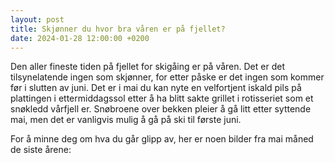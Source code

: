 ```yaml
---
layout: post
title: Skjønner du hvor bra våren er på fjellet?
date: 2024-01-28 12:00:00 +0200
---
```

Den aller fineste tiden på fjellet for skigåing er på våren. Det er det tilsynelatende ingen som skjønner, for etter påske er det ingen som kommer før i slutten av juni. Det er i mai du kan nyte en velfortjent iskald pils på plattingen i ettermiddagssol etter å ha blitt sakte grillet i rotisseriet som et snøkledd vårfjell er. Snøbroene over bekken pleier å gå litt etter syttende mai, men det er vanligvis mulig å gå på ski til første juni.

For å minne deg om hva du går glipp av, her er noen bilder fra mai måned de siste årene:

 <script src="https://cdn.jsdelivr.net/npm/publicalbum@latest/embed-ui.min.js" async></script>
<div class="pa-gallery-player-widget" style="width:100%; height:480px; display:none;"
  data-link="https://photos.app.goo.gl/gSCaM7PRhHLugaWQ8"
  data-title="Mai-måned Holmevann"
  data-description="21 new items added to shared album">
  <object data="https://lh3.googleusercontent.com/pw/ABLVV86GA08NItlD3d_4SQ57syB0OY-iW0mL0_yBjeFQAmeg_5td7Vf-BzVH66e1YgWrV9Hg-fDyf94zVYDzY3w2w3UGg1NKxkI_Un9XiaYg4kHNwpDQ9Ymc=w1920-h1080"></object>
  <object data="https://lh3.googleusercontent.com/pw/ABLVV85QAt6Ubc6vIIDxmv1yfeSAtaubN71lWpIYMh6KA9bhj3aPPpEh7_4vf7yp23KwYB5xkAByp30JtTQllfOLhOjo3XT2xn6mkpcT7cStBTY86P3TKwWu=w1920-h1080"></object>
  <object data="https://lh3.googleusercontent.com/pw/ABLVV86YL9OvGyJtVhkfdJJMigP81t3RuhAs44y5p7NUWJYKiFiCJaduMXwmbR3zTK2iwfgA_ezS8LNkaUSY3E6mLb1canylHjUURJ7iU1MvlWoDKR3UtIqz=w1920-h1080"></object>
  <object data="https://lh3.googleusercontent.com/pw/ABLVV87P2uowXtMUN-HYiwZJy4aeYiTpovo2lcHHlcL1AMxcH9_pKrv7-Bam5DZ5JK0FpW4O2AChAW_ZjH9ZM7uhnPxUA-xPfTyGBo5Z7CiJQ8mg6NZoa1C9=w1920-h1080"></object>
  <object data="https://lh3.googleusercontent.com/pw/ABLVV87qp1iUfz5bCoRJLJt_IHMXtRhyTJuU21iouZl5ZTxSxhpraUftN9sl9zFk8p7jzLyoz3uIf1Zglngt5u2_ZuWDhV-SOXnq87dUbKJj4GtdD5aUkc_p=w1920-h1080"></object>
  <object data="https://lh3.googleusercontent.com/pw/ABLVV86bRdtczfbE7awvq6hEv4FKGwkonTqz1z7pFX-u7AUfxBtlkH8t8ywbpXYOcNr6tXxLB3xwG_7z6kqdhzC5v5G9hRQhgb8_isgkxxmIRmyTqQhCRkhv=w1920-h1080"></object>
  <object data="https://lh3.googleusercontent.com/pw/ABLVV85SaCVTI37MOSTR8Ghnc0kno6l7dSsucqMz4mSWEcEwqpypb-H4X9TDDyL2NWSM60hZLNd8LlXxfMlqTmbD_frD08YeR8P6atxn8wdiIvB1QMZqipBj=w1920-h1080"></object>
  <object data="https://lh3.googleusercontent.com/pw/ABLVV87EO53tmkCQvx6jVhWqeRE0YOfsIF7EMRxl8KWEPAihLElVCQOUzvMZAXJ7Ng4e5zToQu7QZyzxMBG2E9f7umkv0uO3omLp-kvRsEZ4AECt5lqrb18G=w1920-h1080"></object>
  <object data="https://lh3.googleusercontent.com/pw/ABLVV86KBZoiAi1tScx_rEWl5VCmZ6da1lM_R_VH-2LrmV3LDa5vvjLgX_t5Yf-OGQq9zbXyfqz9DCwJLR5H6ilKt8cBxQbIzz6hg_2zfC7lWid5HCxe9Pir=w1920-h1080"></object>
  <object data="https://lh3.googleusercontent.com/pw/ABLVV86Enqtub5eUF1u0Z6mtoNhbcAbU5l8uHN6b7kNC4YALstcFDic1dE8udv0UkH-uAiEXML-C6BTcwaddxNm4BOqIzG9V8ZpkhsqltMqOuhYvWvaDsLzo=w1920-h1080"></object>
  <object data="https://lh3.googleusercontent.com/pw/ABLVV85EY4C8kNVIYALDaA-2maCHKbGqWk8Wf4R9reE60zQI51Hbqn-dStMrgBofg3BdZ1ckzGw6oPWxu7MMOPkWbXceju8DlN3tjvFFVTcDt5a_7EdQj-0q=w1920-h1080"></object>
  <object data="https://lh3.googleusercontent.com/pw/ABLVV86vjsPzH2Soo9CCVVWOv97DpFTjs2cTstSfXuculNCjPK7RjbFO-gRlgTyTtyd2JvoPa36feGotGi-yGubbDtmTeiN5ux8P4WOMxnMrGLIaiC4sZ_Kr=w1920-h1080"></object>
  <object data="https://lh3.googleusercontent.com/pw/ABLVV86rIaYhYjfzWY9-4a8tRxR79c1SiOCYuWswUCXvsA-5gcEIWK3P_guBFaaShNTU9iZDO-54-ZlqfVNodNLDYEjk4BZ3MjirjiXdTgBHmR7rs0XrtSn6=w1920-h1080"></object>
  <object data="https://lh3.googleusercontent.com/pw/ABLVV847iSTLStHNLek4u93rYOPIcB3P5HzERw9uIM2Sz6u_iBlfkLPNAxqDcoI_sVD4c6JbLfrynjjHMgm7ZrDfPqP22--7eSJ3B1kjgco1gCxslt06gCwZ=w1920-h1080"></object>
  <object data="https://lh3.googleusercontent.com/pw/ABLVV85o-D-QYlezAmyNfvUqGfCuc1qV2hlz0BDQMqMhrIl6l2-kMjNHFeLocvVjt7GJQ56IZa71Qocne5W2a0RUfsG3z8sCNtpCYjOekPSBsC5kQImuw9gD=w1920-h1080"></object>
  <object data="https://lh3.googleusercontent.com/pw/ABLVV85fgxUK0vFI0w865jJs2SNNhOZ-wrG_5W-Gp_BHGx9WRm50OkeFt_eNyZcUnmPzxywjgGttu31Xc0kGwftxMYzBF2lras8jA4uf8aaxhJsg_pUSxHlg=w1920-h1080"></object>
  <object data="https://lh3.googleusercontent.com/pw/ABLVV84C6n7-xdbexIZZnwsWe6ZmRPt4_gRVtLbVLWiVHKWwnm0Y4hYAjTKgKv4_01KaHQ7VMIsoDMM-k_kS3gHwOT0ZqBbFBheCwWM-YpNcNTeAu2hlr2PB=w1920-h1080"></object>
</div>

